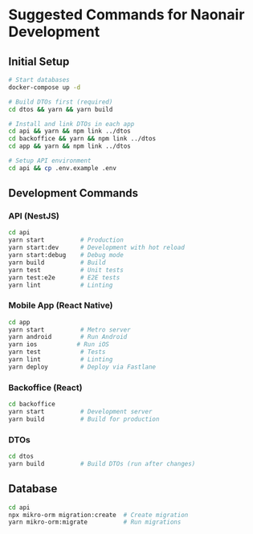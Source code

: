# Suggested Commands for Naonair Development

## Initial Setup
```bash
# Start databases
docker-compose up -d

# Build DTOs first (required)
cd dtos && yarn && yarn build

# Install and link DTOs in each app
cd api && yarn && npm link ../dtos
cd backoffice && yarn && npm link ../dtos  
cd app && yarn && npm link ../dtos

# Setup API environment
cd api && cp .env.example .env
```

## Development Commands

### API (NestJS)
```bash
cd api
yarn start          # Production
yarn start:dev      # Development with hot reload
yarn start:debug    # Debug mode
yarn build          # Build
yarn test           # Unit tests
yarn test:e2e       # E2E tests
yarn lint           # Linting
```

### Mobile App (React Native)
```bash
cd app
yarn start          # Metro server
yarn android        # Run Android
yarn ios           # Run iOS
yarn test           # Tests
yarn lint           # Linting
yarn deploy         # Deploy via Fastlane
```

### Backoffice (React)
```bash
cd backoffice
yarn start          # Development server
yarn build          # Build for production
```

### DTOs
```bash
cd dtos
yarn build          # Build DTOs (run after changes)
```

## Database
```bash
cd api
npx mikro-orm migration:create  # Create migration
yarn mikro-orm:migrate          # Run migrations
```
